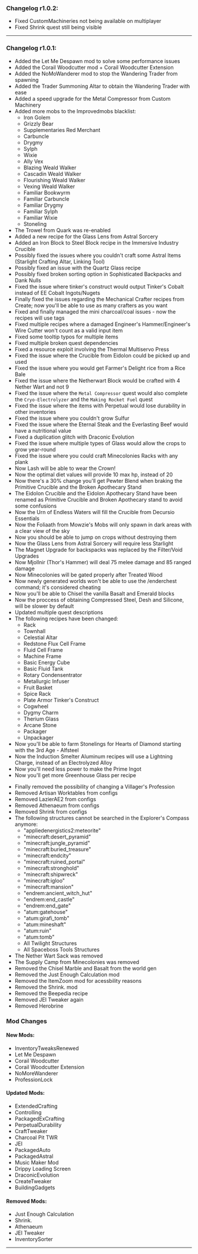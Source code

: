 ### Changelog r1.0.2:
- Fixed CustomMachineries not being available on multiplayer
- Fixed Shrink quest still being visible
---

### Changelog r1.0.1:
+ Added the Let Me Despawn mod to solve some performance issues 
+ Added the Corail Woodcutter mod + Corail Woodcutter Extension 
+ Added the NoMoWanderer mod to stop the Wandering Trader from spawning 
+ Added the Trader Summoning Altar to obtain the Wandering Trader with ease 
+ Added a speed upgrade for the Metal Compressor from Custom Machinery 
+ Added more mobs to the Improvedmobs blacklist: 
  * Iron Golem
  * Grizzly Bear
  * Supplementaries Red Merchant
  * Carbuncle
  * Drygmy
  * Sylph
  * Wixie
  * Ally Vex
  * Blazing Weald Walker
  * Cascadin Weald Walker
  * Flourishing Weald Walker
  * Vexing Weald Walker
  * Familiar Bookwyrm
  * Familiar Carbuncle
  * Familiar Drygmy
  * Familiar Sylph
  * Familiar Wixie
  * Stoneling
+ The Trowel from Quark was re-enabled 
+ Added a new recipe for the Glass Lens from Astral Sorcery
+ Added an Iron Block to Steel Block recipe in the Immersive Industry Crucible 
+ Possibly fixed the issues where you couldn't craft some Astral Items (Starlight Crafting Altar, Linking Tool)
+ Possibly fixed an issue with the Quartz Glass recipe 
+ Possibly fixed broken sorting option in Sophisticated Backpacks and Dank Nulls
+ Fixed the issue where tinker's construct would output Tinker's Cobalt instead of EE Cobalt Ingots/Nugets
+ Finally fixed the issues regarding the Mechanical Crafter recipes from Create; now you'll be able to use as many crafters as you want
+ Fixed and finally managed the mini charcoal/coal issues - now the recipes will use tags 
+ Fixed multiple recipes where a damaged Engineer's Hammer/Engineer's Wire Cutter won't count as a valid input item 
+ Fixed some tooltip typos for multiple items 
+ Fixed multiple broken quest dependencies 
+ Fixed a resource exploit involving the Thermal Multiservo Press 
+ Fixed the issue where the Crucible from Eidolon could be picked up and used 
+ Fixed the issue where you would get Farmer's Delight rice from a Rice Bale 
+ Fixed the issue where the Netherwart Block would be crafted with 4 Nether Wart and not 9 
+ Fixed the issue where the `Metal Compressor` quest would also complete the `Cryo-Electrolyzer` and the `Making Rocket Fuel` quest 
+ Fixed the issue where the items with Perpetual would lose durability in other inventories 
+ Fixed the issue where you couldn't grow Sulfur 
+ Fixed the issue where the Eternal Steak and the Everlasting Beef would have a nutritional value 
+ Fixed a duplication glitch with Draconic Evolution 
+ Fixed the issue where multiple types of Glass would allow the crops to grow year-round 
+ Fixed the issue where you could craft Minecolonies Racks with any plank
+ Now Lash will be able to wear the Crown! 
+ Now the optimal diet values will provide 10 max hp, instead of 20 
+ Now there's a 30% change you'll get Pewter Blend when braking the Primitive Crucible and the Broken Apothecary Stand
+ The Eidolon Crucible and the Eidolon Apothecary Stand have been renamed as Primitive Crucible and Broken Apothecary stand to avoid some confusions
+ Now the Urn of Endless Waters will fill the Crucible from Decursio Essentials 
+ Now the Foliaath from Mowzie's Mobs will only spawn in dark areas with a clear view of the sky 
+ Now you should be able to jump on crops without destroying them 
+ Now the Glass Lens from Astral Sorcery will require less Starlight 
+ The Magnet Upgrade for backspacks was replaced by the Filter/Void Upgrades 
+ Now Mjollnir (Thor's Hammer) will deal 75 melee damage and 85 ranged damage 
+ Now Minecolonies will be gated properly after Treated Wood 
+ Now newly generated worlds won't be able to use the /enderchest command; it's considered cheating 
+ Now you'll be able to Chisel the vanilla Basalt and Emerald blocks
+ Now the proccess of obtaining Compressed Steel, Desh and Silicone, will be slower by default 
+ Updated multiple quest descriptions 
+ The following recipes have been changed:
  * Rack 
  * Townhall 
  * Celestial Altar 
  * Redstone Flux Cell Frame 
  * Fluid Cell Frame 
  * Machine Frame 
  * Basic Energy Cube 
  * Basic Fluid Tank 
  * Rotary Condensentrator
  * Metallurgic Infuser
  * Fruit Basket 
  * Spice Rack 
  * Plate Armor Tinker's Construct 
  * Cogwheel 
  * Dygmy Charm 
  * Therium Glass 
  * Arcane Stone 
  * Packager
  * Unpackager
+ Now you'll be able to farm Stonelings for Hearts of Diamond starting with the 3rd Age - Alfsteel 
+ Now the Induction Smelter Aluminum recipes will use a Lightning Charge, instead of an Electrolyzed Alloy 
+ Now you'll need less power to make the Prime Ingot 
+ Now you'll get more Greenhouse Glass per recipe 
- Finally removed the possibility of changing a Villager's Profession 
- Removed Artisan Worktables from configs 
- Removed LazierAE2 from configs 
- Removed Athenaeum from configs 
- Removed Shrink from configs 
- The following structures cannot be searched in the Explorer's Compass anymore:
  * "appliedenergistics2:meteorite" 
  * "minecraft:desert_pyramid" 
  * "minecraft:jungle_pyramid" 
  * "minecraft:buried_treasure" 
  * "minecraft:endcity" 
  * "minecraft:ruined_portal" 
  * "minecraft:stronghold" 
  * "minecraft:shipwreck" 
  * "minecraft:igloo" 
  * "minecraft:mansion" 
  * "endrem:ancient_witch_hut" 
  * "endrem:end_castle" 
  * "endrem:end_gate" 
  * "atum:gatehouse" 
  * "atum:girafi_tomb" 
  * "atum:mineshaft" 
  * "atum:ruin" 
  * "atum:tomb" 
  * All Twilight Structures 
  * All Spaceboss Tools Structures 
- The Nether Wart Sack was removed 
- The Supply Camp from Minecolonies was removed
- Removed the Chisel Marble and Basalt from the world gen
- Removed the Just Enough Calculation mod 
- Removed the ItemZoom mod for acessbility reasons
- Removed the Shrink. mod 
- Removed the Beepedia recipe 
- Removed JEI Tweaker again 
- Removed Herobrine 
### Mod Changes
#### New Mods:
- InventoryTweaksRenewed
- Let Me Despawn
- Corail Woodcutter
- Corail Woodcutter Extension
- NoMoreWanderer
- ProfessionLock
#### Updated Mods:
- ExtendedCrafting
- Controlling
- PackagedExCrafting
- PerpetualDurability
- CraftTweaker
- Charcoal Pit TWR
- JEI
- PackagedAuto
- PackagedAstral
- Music Maker Mod
- Drippy Loading Screen
- DraconicEvolution
- CreateTweaker
- BuildingGadgets
#### Removed Mods:
- Just Enough Calculation
- Shrink.
- Athenaeum
- JEI Tweaker
- InventorySorter
---
